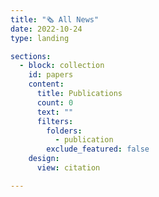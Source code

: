 ```yaml
---
title: "🗞️ All News"
date: 2022-10-24
type: landing

sections:
  - block: collection
    id: papers
    content:
      title: Publications
      count: 0
      text: ""
      filters:
        folders:
          - publication
        exclude_featured: false
    design:
      view: citation

---
```

